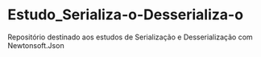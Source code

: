# Estudo_Serializa-o-Desserializa-o
Repositório destinado aos estudos de Serialização e Desserialização com Newtonsoft.Json

